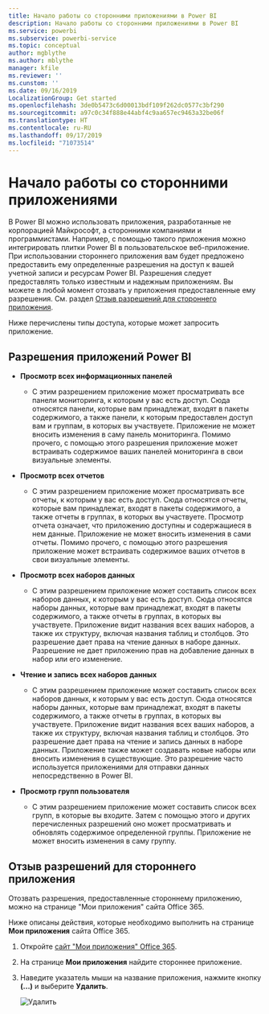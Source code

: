```yaml
---
title: Начало работы со сторонними приложениями в Power BI
description: Начало работы со сторонними приложениями в Power BI
ms.service: powerbi
ms.subservice: powerbi-service
ms.topic: conceptual
author: mgblythe
ms.author: mblythe
manager: kfile
ms.reviewer: ''
ms.cunstom: ''
ms.date: 09/16/2019
LocalizationGroup: Get started
ms.openlocfilehash: 3de0b5473c6d00013bdf109f262dc0577c3bf290
ms.sourcegitcommit: a97c0c34f888e44abf4c9aa657ec9463a32be06f
ms.translationtype: HT
ms.contentlocale: ru-RU
ms.lasthandoff: 09/17/2019
ms.locfileid: "71073514"
---
```

# <a name="get-started-with-third-party-apps"></a>Начало работы со сторонними приложениями

В Power BI можно использовать приложения, разработанные не корпорацией Майкрософт, а сторонними компаниями и программистами. Например, с помощью такого приложения можно интегрировать плитки Power BI в пользовательское веб-приложение. При использовании стороннего приложения вам будет предложено предоставить ему определенные разрешения на доступ к вашей учетной записи и ресурсам Power BI. Разрешения следует предоставлять только известным и надежным приложениям. Вы можете в любой момент отозвать у приложения предоставленные ему разрешения. См. раздел [Отзыв разрешений для стороннего приложения](#revoke).

Ниже перечислены типы доступа, которые может запросить приложение.

## <a name="power-bi-app-permissions"></a>Разрешения приложений Power BI

* **Просмотр всех информационных панелей**
  
  * С этим разрешением приложение может просматривать все панели мониторинга, к которым у вас есть доступ. Сюда относятся панели, которые вам принадлежат, входят в пакеты содержимого, а также панели, к которым предоставлен доступ вам и группам, в которых вы участвуете. Приложение не может вносить изменения в саму панель мониторинга. Помимо прочего, с помощью этого разрешения приложение может встраивать содержимое ваших панелей мониторинга в свои визуальные элементы.

* **Просмотр всех отчетов**
  
  * С этим разрешением приложение может просматривать все отчеты, к которым у вас есть доступ. Сюда относятся отчеты, которые вам принадлежат, входят в пакеты содержимого, а также отчеты в группах, в которых вы участвуете. Просмотр отчета означает, что приложению доступны и содержащиеся в нем данные. Приложение не может вносить изменения в сами отчеты. Помимо прочего, с помощью этого разрешения приложение может встраивать содержимое ваших отчетов в свои визуальные элементы.

* **Просмотр всех наборов данных**
  
  * С этим разрешением приложение может составить список всех наборов данных, к которым у вас есть доступ. Сюда относятся наборы данных, которые вам принадлежат, входят в пакеты содержимого, а также отчеты в группах, в которых вы участвуете. Приложение видит названия всех ваших наборов, а также их структуру, включая названия таблиц и столбцов. Это разрешение дает права на чтение данных в наборе данных. Разрешение не дает приложению прав на добавление данных в набор или его изменение.
* **Чтение и запись всех наборов данных**
  
  * С этим разрешением приложение может составить список всех наборов данных, к которым у вас есть доступ. Сюда относятся наборы данных, которые вам принадлежат, входят в пакеты содержимого, а также отчеты в группах, в которых вы участвуете. Приложение видит названия всех ваших наборов, а также их структуру, включая названия таблиц и столбцов. Это разрешение дает права на чтение и запись данных в наборе данных. Приложение также может создавать новые наборы или вносить изменения в существующие. Это разрешение часто используется приложениями для отправки данных непосредственно в Power BI.

* **Просмотр групп пользователя**
  
  * С этим разрешением приложение может составить список всех групп, в которые вы входите. Затем с помощью этого и других перечисленных разрешений оно может просматривать и обновлять содержимое определенной группы. Приложение не может вносить изменения в саму группу.

<a name="revoke"/>

## <a name="revoke-third-party-app-permissions"></a>Отзыв разрешений для стороннего приложения

Отозвать разрешения, предоставленные стороннему приложению, можно на странице "Мои приложения" сайта Office 365.

Ниже описаны действия, которые необходимо выполнить на странице **Мои приложения** сайта Office 365.

1. Откройте [сайт "Мои приложения" Office 365](https://portal.office.com/myapps).

2. На странице **Мои приложения** найдите стороннее приложение.

3. Наведите указатель мыши на название приложения, нажмите кнопку **(...)** и выберите **Удалить**.

   ![Удалить](media/service-power-bi-get-started-third-party-apps/remove.png)